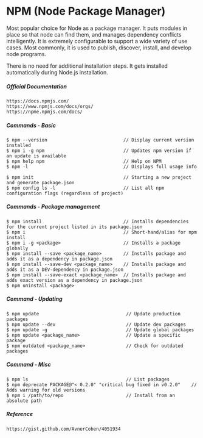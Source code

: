 # NPM (Node Package Manager)

Most popular choice for Node as a package manager. It puts modules in place so that node can find them, and manages dependency conflicts intelligently. It is extremely configurable to support a wide variety of use cases. Most commonly, it is used to publish, discover, install, and develop node programs.

There is no need for additional installation steps. It gets installed automatically during Node.js installation.

##### Official Documentation

```
https://docs.npmjs.com/
https://www.npmjs.com/docs/orgs/
https://npme.npmjs.com/docs/
```

##### Commands - Basic

```
$ npm --version                            // Display current version installed
$ npm i -g npm                             // Updates npm version if an update is available
$ npm help npm                             // Help on NPM
$ npm -l                                   // Displays full usage info

$ npm init                                 // Starting a new project and generate package.json
$ npm config ls -l                         // List all npm configuration flags (regardless of project)
```

##### Commands - Package management

```
$ npm install                              // Installs dependencies for the current project listed in its package.json
$ npm i                                    // Short-hand/alias for npm install
$ npm i -g <package>                       // Installs a package globally
$ npm install --save <package_name>        // Installs package and adds it as a dependency in package.json
$ npm install --save-dev <package_name>    // Installs package and adds it as a DEV-dependency in package.json
$ npm install --save-exact <package_name>  // Installs package and adds exact version as a dependency in package.json
$ npm uninstall <package>
```

##### Command - Updating

```
$ npm update                                // Update production packages
$ npm update --dev                          // Update dev packages
$ npm update -g                             // Update global packages
$ npm update <package_name>                 // Update a specific package
$ npm outdated <package_name>               // Check for outdated packages
```

##### Command - Misc

```
$ npm ls                                    // List packages
$ npm deprecate PACKAGE@"< 0.2.0" "critical bug fixed in v0.2.0"    // Adds warning for old versions
$ npm i /path/to/repo                       // Install from an absolute path
```

##### Reference

```
https://gist.github.com/AvnerCohen/4051934
```



